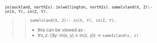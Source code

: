 ``in(auckland, northIs).``
``in(wellington, northIs).``
``samelsland(X, Z):- in(X, Y), in(Z, Y).``

> >`samelsland(X, Z):- in(X, Y), in(Z, Y).`
> >- this can be viewed as :
> >- $\forall x,z$: ($\exists y$: in(x, y) ∧ in(z, y)) → `sameIsland(x, z)`
